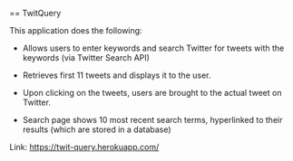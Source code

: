 == TwitQuery

This application does the following:

* Allows users to enter keywords and search Twitter for tweets with the keywords (via Twitter Search API)

* Retrieves first 11 tweets and displays it to the user.

* Upon clicking on the tweets, users are brought to the actual tweet on Twitter.

* Search page shows 10 most recent search terms, hyperlinked to their results (which are stored in a database)

Link: https://twit-query.herokuapp.com/
